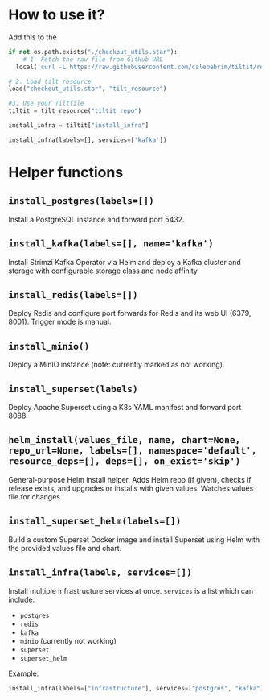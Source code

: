 # How to use it?

Add this to the 
```python
if not os.path.exists("./checkout_utils.star"):
    # 1. Fetch the raw file from GitHub URL
  local('curl -L https://raw.githubusercontent.com/calebebrim/tiltit/refs/heads/master/checkout_utils.star -o checkout_utils.star', quiet=True)

# 2. Load tilt_resource
load("checkout_utils.star", "tilt_resource")

#3. Use your Tiltfile 
tiltit = tilt_resource("tiltit_repo")

install_infra = tiltit["install_infra"]

install_infra(labels=[], services=['kafka'])
```

# Helper functions

## `install_postgres(labels=[])`

Install a PostgreSQL instance and forward port 5432.

## `install_kafka(labels=[], name='kafka')`

Install Strimzi Kafka Operator via Helm and deploy a Kafka cluster and storage with configurable storage class and node affinity.

## `install_redis(labels=[])`

Deploy Redis and configure port forwards for Redis and its web UI (6379, 8001). Trigger mode is manual.

## `install_minio()`

Deploy a MinIO instance (note: currently marked as not working).

## `install_superset(labels)`

Deploy Apache Superset using a K8s YAML manifest and forward port 8088.

## `helm_install(values_file, name, chart=None, repo_url=None, labels=[], namespace='default', resource_deps=[], deps=[], on_exist='skip')`

General-purpose Helm install helper. Adds Helm repo (if given), checks if release exists, and upgrades or installs with given values. Watches values file for changes.

## `install_superset_helm(labels=[])`

Build a custom Superset Docker image and install Superset using Helm with the provided values file and chart.

## `install_infra(labels, services=[])`

Install multiple infrastructure services at once. `services` is a list which can include:

* `postgres`
* `redis`
* `kafka`
* `minio` (currently not working)
* `superset`
* `superset_helm`

Example:

```python
install_infra(labels=["infrastructure"], services=["postgres", "kafka"])
```
